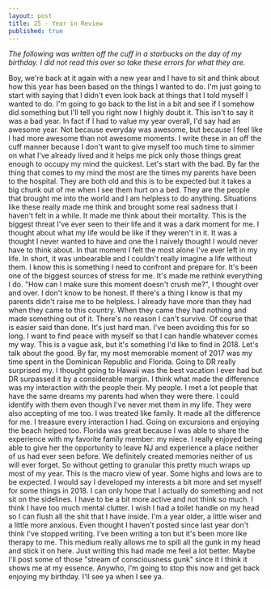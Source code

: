 ```yaml
---
layout: post
title: 25 - Year in Review
published: true
---
```



_The following was written off the cuff in a starbucks on the day of my birthday. I did not read this over so take these errors for what they are._

Boy, we're back at it again with a new year and I have to sit and think about how this year has been based on the things I wanted to do. I'm just going to start with saying that I didn't even look back at things that I told myself I wanted to do. I'm going to go back to the list in a bit and see if I somehow did something but I'll tell you right now I highly doubt it. This isn't to say it was a bad year. In fact if I had to value my year overall, I'd say had an awesome year. Not because everyday was awesome, but because I feel like I had more awesome than not awesome moments. I write these in an off the cuff manner because I don't want to give myself too much time to simmer on what I've already lived and it helps me pick only those things great enough to occupy my mind the quickest. Let's start with the bad. By far the thing that comes to my mind the most are the times my parents have been to the hospital. They are both old and this is to be expected but it takes a big chunk out of me when I see them hurt on a bed. They are the people that brought me into the world and I am helpless to do anything. Situations like these really made me think and brought some real sadness that I haven't felt in a while. It made me think about their mortality. This is the biggest threat I've ever seen to their life and it was a dark moment for me. I thought about what my life would be like if they weren't in it. It was a thought I never wanted to have and one the I naively thought I would never have to think about. In that moment I felt the most alone I've ever left in my life. In short, it was unbearable and I couldn't really imagine a life without them. I know this is something I need to confront and prepare for. It's been one of the biggest sources of stress for me. It's made me rethink everything I do. "How can I make sure this moment doesn't crush me?", I thought over and over. I don't know to be honest. If there's a thing I know is that my parents didn't raise me to be helpless. I already have more than they had when they came to this country. When they came they had nothing and made something out of it. There's no reason I can't survive. Of course that is easier said than done. It's just hard man. I've been avoiding this for so long. I want to find peace with myself so that I can handle whatever comes my way. This is a vague ask, but it's something I'd like to find in 2018. Let's talk about the good. By far, my most memorable moment of 2017 was my time spent in the Dominican Republic and Florida. Going to DR really surprised my. I thought going to Hawaii was the best vacation I ever had but DR surpassed it by a considerable margin. I think what made the difference was my interaction with the people their. My people. I met a lot people that have the same dreams my parents had when they were there. I could identify with them even though I've never met them in my life. They were also accepting of me too. I was treated like family. It made all the difference for me. I treasure every interaction I had. Going on excursions and enjoying the beach helped too. Florida was great because I was able to share the experience with my favorite family member: my niece. I really enjoyed being able to give her the opportunity to leave NJ and experience a place neither of us had ever seen before. We definitely created memories neither of us will ever forget. So without getting to granular this pretty much wraps up most of my year. This is the macro view of year. Some highs and lows are to be expected. I would say I developed my interests a bit more and set myself for some things in 2018. I can only hope that I actually do something and not sit on the sidelines. I have to be a bit more active and not think so much. I think I have too much mental clutter. I wish I had a toilet handle on my head so I can flush all the shit that I have inside. I'm a year older, a little wiser and a little more anxious. Even thought I haven't posted since last year don't think I've stopped writing. I've been writing a ton but it's been more like therapy to me. This medium really allows me to spill all the gunk in my head and stick it on here. Just writing this had made me feel a lot better. Maybe I'll post some of those "stream of consciousness gunk" since it I think it shows me at my essence. Anywho, I'm going to stop this now and get back enjoying my birthday. I'll see ya when I see ya.
